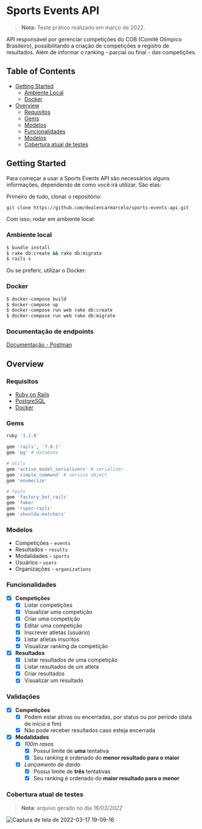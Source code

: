 # Sports Events API
> **Nota:** Teste prático realizado em março de 2022.

API responsável por gerenciar competições do COB (Comitê Olímpico Brasileiro), possibilitando a criação de competições e registro de resultados. Além de informar o ranking - parcial ou final - das competições.

## Table of Contents
- [Getting Started](#getting-started)
    - [Ambiente Local](#ambiente-local)
    - [Docker](#docker)
- [Overview](#overview)
  - [Requisitos](#requisitos)
  - [Gems](#gems)
  - [Modelos](#modelos)
  - [Funcionalidades](#funcionalidades)
  - [Modelos](#modelos)
  - [Cobertura atual de testes](#cobertura-atual-de-testes)


## Getting Started
Para começar a usar a Sports Events API são necessários alguns informações, dependendo de como você irá utilizar. São elas:

Primeiro de tudo, clonar o repositório:
```sh
git clone https://github.com/dealencarmarcelo/sports-events-api.git
```
Com isso, rodar em ambiente local:
### Ambiente local
```sh
$ bundle install
$ rake db:create && rake db:migrate
$ rails s
```

Ou se preferir, utilizar o Docker:
### Docker
```sh
$ docker-compose build
$ docker-compose up
$ docker-compose run web rake db:create
$ docker-compose run web rake db:migrate
```
### Documentação de endpoints
[Documentação - Postman](https://www.postman.com/buxexalg/workspace/lucas-gabriel-s-public-workspace/documentation/12688393-951d48db-812e-4763-8617-3fdb996283b3)
## Overview
### Requisitos
* [Ruby on Rails](https://rubyonrails.org/)
* [PostgreSQL](https://www.postgresql.org/)
* [Docker](https://docker.wpengine.com/)

### Gems
``` ruby
ruby '3.1.0'

gem 'rails', '7.0.1'
gem 'pg' # database

# Utils
gem 'active_model_serializers' # serializer
gem 'simple_command' # service object
gem 'enumerize'

# Tests
gem 'factory_bot_rails'
gem 'faker'
gem 'rspec-rails'
gem 'shoulda-matchers'
```
### Modelos
* Competições - `events`
* Resultados - `results`
* Modalidades - `sports`
* Usuários - `users`
* Organizações - `organizations`

### Funcionalidades
- [x] **Competições**
  - [x] Listar competições
  - [x] Visualizar uma competição
  - [x] Criar uma competição
  - [x] Editar uma competição
  - [x] Inscrever atletas (usuário)
  - [x] Listar atletas inscritos
  - [x] Visualizar ranking da competição
- [x] **Resultados**
  - [x] Listar resultados de uma competição
  - [x] Listar resultados de um atleta
  - [x] Criar resultados
  - [x] Visualizar um resultado

### Validações
- [x] **Competições**
  - [x] Podem estar ativas ou encerradas, por status ou por período (data de início e fim)
  - [x] Não pode receber resultados caso esteja encerrada
- [x] **Modalidades**
  - [x] *100m rasos*
    - [x] Possui limite de **uma** tentativa
    - [x] Seu ranking é ordenado do **menor resultado para o maior**
  - [x] *Lançamento de dardo*
    - [x] Possui limite de **três** tentativas
    - [x] Seu ranking é ordenado do **maior resultado para o menor**

### Cobertura atual de testes
> **Nota**: arquivo gerado no dia *16/03/2022*

![Captura de tela de 2022-03-17 19-09-16](https://user-images.githubusercontent.com/24737532/158902759-df5f258d-4f1e-43ae-9484-d300f6e4a283.png)
